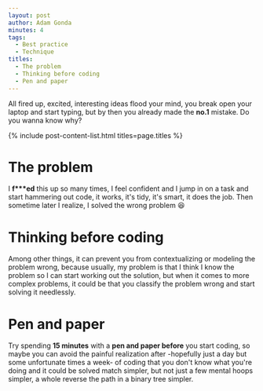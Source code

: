 ```yaml
---
layout: post
author: Adam Gonda
minutes: 4
tags:
  - Best practice
  - Technique
titles:
  - The problem
  - Thinking before coding
  - Pen and paper
---
```


All fired up, excited, interesting ideas flood your mind, you break open your laptop and start typing,
but by then you already made the <b>no.1</b> mistake. Do you wanna know why?

{% include post-content-list.html titles=page.titles %}

# The problem

I <b>f***ed</b> this up so many times, I feel confident and I jump in on
a task and start hammering out code, it works, it's tidy, it's smart, it does the job.
Then sometime later I realize, I solved the wrong problem 😆

# Thinking before coding

Among other things, it can prevent you from contextualizing or modeling the problem wrong,
because usually, my problem is that I think I know the problem so I can start working out
the solution, but when it comes to more complex problems, it could be that you classify
the problem wrong and start solving it needlessly.

# Pen and paper

Try spending <b>15 minutes</b> with a <b>pen and paper before</b> you start coding, so maybe you can avoid
the painful realization after -hopefully just a day but some unfortunate times a week- of coding
that you don't know what you're doing and it could be solved match simpler,
but not just a few mental hoops simpler, a whole reverse the path in a binary tree simpler.
